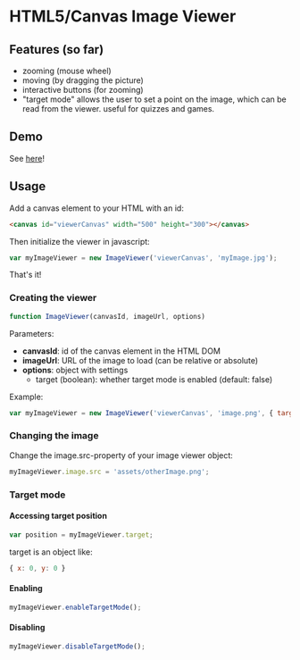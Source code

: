 # HTML5/Canvas Image Viewer

## Features (so far)

 * zooming (mouse wheel)
 * moving (by dragging the picture)
 * interactive buttons (for zooming)
 * "target mode" allows the user to set a point on the image, which can be read from the viewer. useful for quizzes and games.

## Demo

See [here](http://pfirpfel.github.io/image-viewer)!

## Usage

Add a canvas element to your HTML with an id:

```html
<canvas id="viewerCanvas" width="500" height="300"></canvas>
```

Then initialize the viewer in javascript:

```javascript
var myImageViewer = new ImageViewer('viewerCanvas', 'myImage.jpg');
```

That's it!

### Creating the viewer

```javascript
function ImageViewer(canvasId, imageUrl, options)
```

Parameters:

- **canvasId**: id of the canvas element in the HTML DOM
- **imageUrl**: URL of the image to load (can be relative or absolute)
- **options**: object with settings
  - target (boolean): whether target mode is enabled (default: false)

Example:
```javascript
var myImageViewer = new ImageViewer('viewerCanvas', 'image.png', { target: true });
```

### Changing the image

Change the image.src-property of your image viewer object:
```javascript
myImageViewer.image.src = 'assets/otherImage.png';
```

### Target mode
#### Accessing target position
```javascript
var position = myImageViewer.target;
```
target is an object like:

```javascript
{ x: 0, y: 0 }
```
#### Enabling
```javascript
myImageViewer.enableTargetMode();
```
#### Disabling
```javascript
myImageViewer.disableTargetMode();
```
